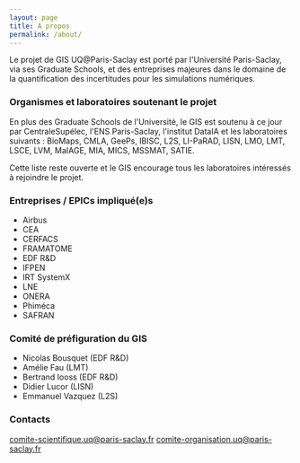 ```yaml
---
layout: page
title: A propos
permalink: /about/
---
```


Le projet de GIS UQ@Paris-Saclay est porté par l'Université
Paris-Saclay, via ses Graduate Schools, et des entreprises majeures
dans le domaine de la quantification des incertitudes pour les
simulations numériques.

### Organismes et laboratoires soutenant le projet

En plus des Graduate Schools de l'Université, le GIS est soutenu à ce jour par CentraleSupélec, l'ENS Paris-Saclay, 
l'institut DataIA et les laboratoires suivants : BioMaps, CMLA, GeePs, IBISC, L2S, LI-PaRAD, LISN, LMO, LMT, 
LSCE, LVM, MaIAGE, MIA, MICS, MSSMAT, SATIE.

Cette liste reste ouverte et le GIS encourage tous les laboratoires
intéressés à rejoindre le projet.

### Entreprises / EPICs impliqué(e)s

 * Airbus
 * CEA
 * CERFACS
 * FRAMATOME
 * EDF R&D
 * IFPEN
 * IRT SystemX
 * LNE
 * ONERA
 * Phiméca
 * SAFRAN

### Comité de préfiguration du GIS

 * Nicolas Bousquet (EDF R&D)
 * Amélie Fau (LMT)
 * Bertrand Iooss (EDF R&D)
 * Didier Lucor (LISN)
 * Emmanuel Vazquez (L2S)

### Contacts

[comite-scientifique.uq@paris-saclay.fr](mailto:comite-scientifique.uq@paris-saclay.fr)
[comite-organisation.uq@paris-saclay.fr](mailto:comite-organisation.uq@paris-saclay.fr)

